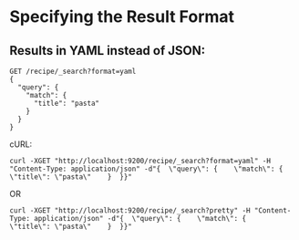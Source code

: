 # Specifying the Result Format

## Results in YAML instead of JSON:

```
GET /recipe/_search?format=yaml
{
  "query": {
    "match": {
      "title": "pasta"
    }
  }
}
```
cURL:
```
curl -XGET "http://localhost:9200/recipe/_search?format=yaml" -H "Content-Type: application/json" -d"{  \"query\": {    \"match\": {      \"title\": \"pasta\"    }  }}"
```
OR
```
curl -XGET "http://localhost:9200/recipe/_search?pretty" -H "Content-Type: application/json" -d"{  \"query\": {    \"match\": {      \"title\": \"pasta\"    }  }}"
```

